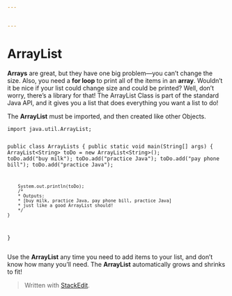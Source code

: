 ```yaml
---


---
```


<h1 id="arraylist">ArrayList</h1>
<p><strong>Arrays</strong> are great, but they have one big problem—you can’t change the size. Also, you need a <strong>for loop</strong> to print all of the items in an <strong>array</strong>. Wouldn’t it be nice if your list could change size and could be printed? Well, don’t worry, there’s a library for that! The ArrayList Class is part of the standard Java API, and it gives you a list that does everything you want a list to do!</p>
<p>The <strong>ArrayList</strong> must be imported, and then created like other Objects.</p>
<pre><code>import java.util.ArrayList;

public class ArrayLists {
    public static void main(String[] args) {
        ArrayList&lt;String&gt; toDo = new ArrayList&lt;String&gt;();
        toDo.add("buy milk");
        toDo.add("practice Java");
        toDo.add("pay phone bill");
        toDo.add("practice Java");

        System.out.println(toDo);
        /*
        * Outputs: 
        * [buy milk, practice Java, pay phone bill, practice Java]
        * just like a good ArrayList should!
	    */
    }
}
</code></pre>
<p>Use the <strong>ArrayList</strong> any time you need to add items to your list, and don’t know how many you’ll need. The <strong>ArrayList</strong> automatically grows and shrinks to fit!</p>
<blockquote>
<p>Written with <a href="https://stackedit.io/">StackEdit</a>.</p>
</blockquote>

